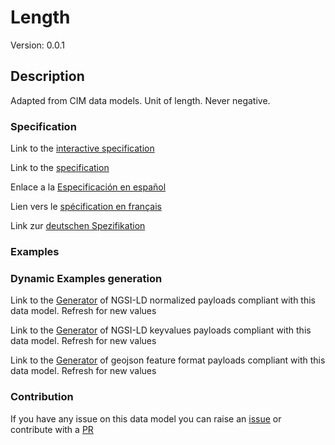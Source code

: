 # Length
Version: 0.0.1

## Description 

Adapted from CIM data models. Unit of length. Never negative.
### Specification

Link to the [interactive specification](https://swagger.lab.fiware.org/?url=https://github.com/smart-data-models/dataModel.EnergyCIM/blob/master/Length/swagger.yaml)

Link to the [specification](https://github.com/smart-data-models/dataModel.EnergyCIM/blob/master/Length/doc/spec.md)

Enlace a la [Especificación en español](https://github.com/smart-data-models/dataModel.EnergyCIM/blob/master/Length/doc/spec_ES.md)

Lien vers le [spécification en français](https://github.com/smart-data-models/dataModel.EnergyCIM/blob/master/Length/doc/spec_FR.md)

Link zur [deutschen Spezifikation](https://github.com/smart-data-models/dataModel.EnergyCIM/blob/master/Length/doc/spec_DE.md)
### Examples
### Dynamic Examples generation

Link to the [Generator](https://smartdatamodels.org/extra/ngsi-ld_generator.php?schemaUrl=https://raw.githubusercontent.com/smart-data-models/dataModel.EnergyCIM/master/Length/schema.json&email=info@smartdatamodels.org) of NGSI-LD normalized payloads compliant with this data model. Refresh for new values

Link to the [Generator](https://smartdatamodels.org/extra/ngsi-ld_generator_keyvalues.php?schemaUrl=https://raw.githubusercontent.com/smart-data-models/dataModel.EnergyCIM/master/Length/schema.json&email=info@smartdatamodels.org) of NGSI-LD keyvalues payloads compliant with this data model. Refresh for new values

Link to the [Generator](https://smartdatamodels.org/extra/geojson_features_generator_v1.0.php?schemaUrl=https://raw.githubusercontent.com/smart-data-models/dataModel.EnergyCIM/master/Length/schema.json&email=info@smartdatamodels.org) of geojson feature format payloads compliant with this data model. Refresh for new values
### Contribution

 If you have any issue on this data model you can raise an [issue](https://github.com/smart-data-models/dataModel.EnergyCIM/issues)  or contribute with a [PR](https://github.com/smart-data-models/dataModel.EnergyCIM/pulls)